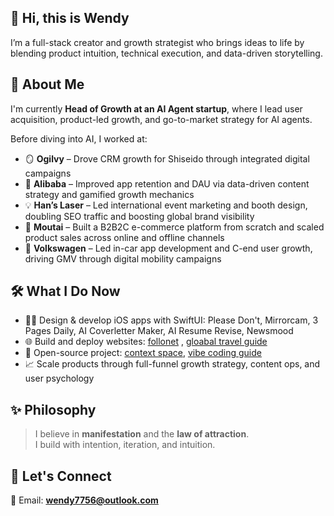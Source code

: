 ## 👋 Hi, this is Wendy

I’m a full-stack creator and growth strategist who brings ideas to life by blending product intuition, technical execution, and data-driven storytelling.

## 🧚 About Me

I'm currently **Head of Growth at an AI Agent startup**, where I lead user acquisition, product-led growth, and go-to-market strategy for AI agents.

Before diving into AI, I worked at:

- 🪞 **Ogilvy** – Drove CRM growth for Shiseido through integrated digital campaigns
- 🛒 **Alibaba** – Improved app retention and DAU via data-driven content strategy and gamified growth mechanics
- 💡 **Han’s Laser** – Led international event marketing and booth design, doubling SEO traffic and boosting global brand visibility  
- 🍶 **Moutai** – Built a B2B2C e-commerce platform from scratch and scaled product sales across online and offline channels
- 🚗 **Volkswagen** – Led in-car app development and C-end user growth, driving GMV through digital mobility campaigns 


## 🛠️ What I Do Now

- 👩‍💻 Design & develop iOS apps with SwiftUI: Please Don't, Mirrorcam, 3 Pages Daily, AI Coverletter Maker, AI Resume Revise, Newsmood
- 🌐 Build and deploy websites: [follonet](https://www.follownet.online) , [gloabal travel guide](https://www.localtravelguide.fun)
- 🔧 Open-source project: [context space](https://github.com/context-space/context-space), [vibe coding guide](https://github.com/wendy7756/vibe-coding-guide)
- 📈 Scale products through full-funnel growth strategy, content ops, and user psychology

## ✨ Philosophy

> I believe in **manifestation** and the **law of attraction**.  
> I build with intention, iteration, and intuition.


## 💬 Let's Connect

📧 Email: **wendy7756@outlook.com**  


<!--
**wendy7756/wendy7756** is a ✨ _special_ ✨ repository because its `README.md` (this file) appears on your GitHub profile.

Here are some ideas to get you started:

- 🔭 I’m currently working on ...
- 🌱 I’m currently learning ...
- 👯 I’m looking to collaborate on ...
- 🤔 I’m looking for help with ...
- 💬 Ask me about ...
- 📫 How to reach me: ...
- 😄 Pronouns: ...
- ⚡ Fun fact: ...
-->
